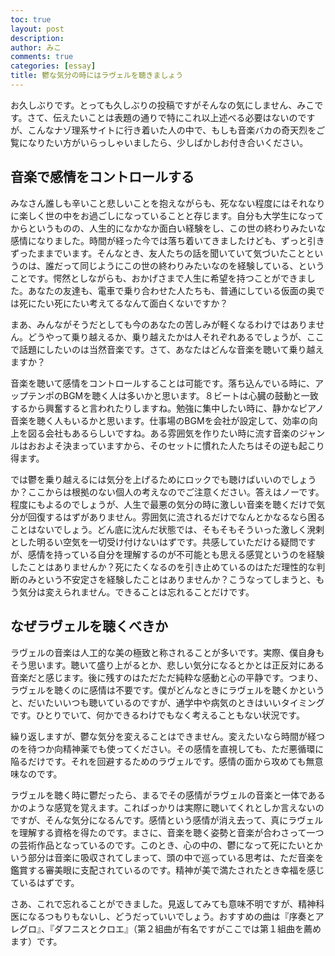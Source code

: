 ```yaml
---
toc: true
layout: post
description:
author: みこ
comments: true
categories: [essay]
title: 鬱な気分の時にはラヴェルを聴きましょう
---
```


お久しぶりです。とっても久しぶりの投稿ですがそんなの気にしません、みこです。さて、伝えたいことは表題の通りで特にこれ以上述べる必要はないのですが、こんなナゾ理系サイトに行き着いた人の中で、もしも音楽バカの奇天烈をご覧になりたい方がいらっしゃいましたら、少しばかしお付き合いください。

## 音楽で感情をコントロールする
みなさん誰しも辛いこと悲しいことを抱えながらも、死なない程度にはそれなりに楽しく世の中をお過ごしになっていることと存じます。自分も大学生になってからというものの、人生的になかなか面白い経験をし、この世の終わりみたいな感情になりました。時間が経った今では落ち着いてきましたけども、ずっと引きずったままでいます。そんなとき、友人たちの話を聞いていて気づいたことというのは、誰だって同じようにこの世の終わりみたいなのを経験している、ということです。愕然としながらも、おかげさまで人生に希望を持つことができました。あなたの友達も、電車で乗り合わせた人たちも、普通にしている仮面の奥では死にたい死にたい考えてるなんて面白くないですか？

まあ、みんながそうだとしても今のあなたの苦しみが軽くなるわけではありません。どうやって乗り越えるか、乗り越えたかは人それぞれあるでしょうが、ここで話題にしたいのは当然音楽です。さて、あなたはどんな音楽を聴いて乗り越えますか？

音楽を聴いて感情をコントロールすることは可能です。落ち込んでいる時に、アップテンポのBGMを聴く人は多いかと思います。８ビートは心臓の鼓動と一致するから興奮すると言われたりしますね。勉強に集中したい時に、静かなピアノ音楽を聴く人もいるかと思います。仕事場のBGMを会社が設定して、効率の向上を図る会社もあるらしいですね。ある雰囲気を作りたい時に流す音楽のジャンルはおおよそ決まっていますから、そのセットに慣れた人たちはその逆も起こり得ます。

では鬱を乗り越えるには気分を上げるためにロックでも聴けばいいのでしょうか？ここからは根拠のない個人の考えなのでご注意ください。答えはノーです。程度にもよるのでしょうが、人生で最悪の気分の時に激しい音楽を聴くだけで気分が回復するはずがありません。雰囲気に流されるだけでなんとかなるなら困ることはないでしょう。どん底に沈んだ状態では、そもそもそういった激しく溌剌とした明るい空気を一切受け付けないはずです。共感していただける疑問ですが、感情を持っている自分を理解するのが不可能とも思える感覚というのを経験したことはありませんか？死にたくなるのを引き止めているのはただ理性的な判断のみという不安定さを経験したことはありませんか？こうなってしまうと、もう気分は変えられません。できることは忘れることだけです。

## なぜラヴェルを聴くべきか
ラヴェルの音楽は人工的な美の極致と称されることが多いです。実際、僕自身もそう思います。聴いて盛り上がるとか、悲しい気分になるとかとは正反対にある音楽だと感じます。後に残すのはただただ純粋な感動と心の平静です。つまり、ラヴェルを聴くのに感情は不要です。僕がどんなときにラヴェルを聴くかというと、だいたいいつも聴いているのですが、通学中や病気のときはいいタイミングです。ひとりでいて、何かできるわけでもなく考えることもない状況です。

繰り返しますが、鬱な気分を変えることはできません。変えたいなら時間が経つのを待つか向精神薬でも使ってください。その感情を直視しても、ただ悪循環に陥るだけです。それを回避するためのラヴェルです。感情の面から攻めても無意味なのです。

ラヴェルを聴く時に鬱だったら、まるでその感情がラヴェルの音楽と一体であるかのような感覚を覚えます。こればっかりは実際に聴いてくれとしか言えないのですが、そんな気分になるんです。感情という感情が消え去って、真にラヴェルを理解する資格を得たのです。まさに、音楽を聴く姿勢と音楽が合わさって一つの芸術作品となっているのです。このとき、心の中の、鬱になって死にたいとかいう部分は音楽に吸収されてしまって、頭の中で巡っている思考は、ただ音楽を鑑賞する審美眼に支配されているのです。精神が美で満たされたとき幸福を感じているはずです。

さあ、これで忘れることができました。見返してみても意味不明ですが、精神科医になるつもりもないし、どうだっていいでしょう。おすすめの曲は『序奏とアレグロ』、『ダフニスとクロエ』（第２組曲が有名ですがここでは第１組曲を薦めます）です。